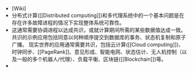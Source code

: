 - [Wiki]
- 分布式计算([[Distributed computing]])和多代理系统中的一个基本问题是在存在许多故障进程的情况下实现整体系统可靠性。
- 这通常需要协调进程以达成共识，或就计算期间所需的某些数据值达成一致。共识的示例应用包括同意以何种顺序提交到数据库的事务、状态机复制和原子广播。 现实世界的应用通常需要共识，包括云计算([[Cloud computing]])、时钟同步、[[PageRank]]、意见形成、智能电网、状态估计、无人机控制（以及一般的多个机器人/代理）、负载平衡、区块链([[Blockchain]])等。
-